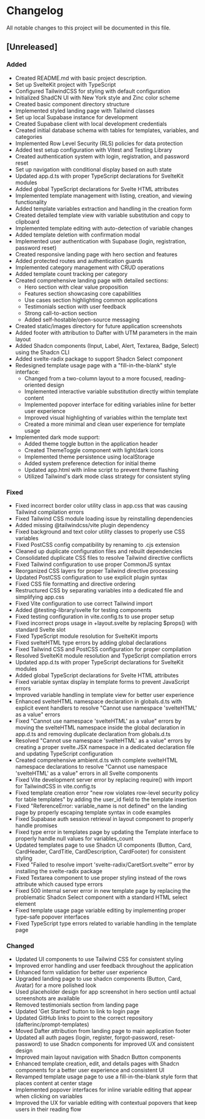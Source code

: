 # Changelog

All notable changes to this project will be documented in this file.

## [Unreleased]

### Added
- Created README.md with basic project description.
- Set up SvelteKit project with TypeScript
- Configured TailwindCSS for styling with default configuration
- Initialized ShadCN UI with New York style and Zinc color scheme
- Created basic component directory structure
- Implemented styled landing page with Tailwind classes
- Set up local Supabase instance for development
- Created Supabase client with local development credentials
- Created initial database schema with tables for templates, variables, and categories
- Implemented Row Level Security (RLS) policies for data protection
- Added test setup configuration with Vitest and Testing Library
- Created authentication system with login, registration, and password reset
- Set up navigation with conditional display based on auth state
- Updated app.d.ts with proper TypeScript declarations for SvelteKit modules
- Added global TypeScript declarations for Svelte HTML attributes
- Implemented template management with listing, creation, and viewing functionality
- Added template variables extraction and handling in the creation form
- Created detailed template view with variable substitution and copy to clipboard
- Implemented template editing with auto-detection of variable changes
- Added template deletion with confirmation modal
- Implemented user authentication with Supabase (login, registration, password reset)
- Created responsive landing page with hero section and features
- Added protected routes and authentication guards
- Implemented category management with CRUD operations
- Added template count tracking per category
- Created comprehensive landing page with detailed sections:
  - Hero section with clear value proposition
  - Features section showcasing core capabilities
  - Use cases section highlighting common applications
  - Testimonials section with user feedback
  - Strong call-to-action section
  - Added self-hostable/open-source messaging
- Created static/images directory for future application screenshots
- Added footer with attribution to Dafter with UTM parameters in the main layout
- Added Shadcn components (Input, Label, Alert, Textarea, Badge, Select) using the Shadcn CLI
- Added svelte-radix package to support Shadcn Select component
- Redesigned template usage page with a "fill-in-the-blank" style interface:
  - Changed from a two-column layout to a more focused, reading-oriented design
  - Implemented interactive variable substitution directly within template content
  - Implemented popover interface for editing variables inline for better user experience
  - Improved visual highlighting of variables within the template text
  - Created a more minimal and clean user experience for template usage
- Implemented dark mode support:
  - Added theme toggle button in the application header
  - Created ThemeToggle component with light/dark icons
  - Implemented theme persistence using localStorage
  - Added system preference detection for initial theme
  - Updated app.html with inline script to prevent theme flashing
  - Utilized Tailwind's dark mode class strategy for consistent styling

### Fixed
- Fixed incorrect border color utility class in app.css that was causing Tailwind compilation errors
- Fixed Tailwind CSS module loading issue by reinstalling dependencies
- Added missing @tailwindcss/vite plugin dependency
- Fixed background and text color utility classes to properly use CSS variables
- Fixed PostCSS config compatibility by renaming to .cjs extension
- Cleaned up duplicate configuration files and rebuilt dependencies
- Consolidated duplicate CSS files to resolve Tailwind directive conflicts
- Fixed Tailwind configuration to use proper CommonJS syntax
- Reorganized CSS layers for proper Tailwind directive processing
- Updated PostCSS configuration to use explicit plugin syntax
- Fixed CSS file formatting and directive ordering
- Restructured CSS by separating variables into a dedicated file and simplifying app.css
- Fixed Vite configuration to use correct Tailwind import
- Added @testing-library/svelte for testing components
- Fixed testing configuration in vite.config.ts to use proper setup
- Fixed incorrect props usage in +layout.svelte by replacing $props() with standard Svelte slot
- Fixed TypeScript module resolution for SvelteKit imports
- Fixed svelteHTML type errors by adding global declarations
- Fixed Tailwind CSS and PostCSS configuration for proper compilation
- Resolved SvelteKit module resolution and TypeScript compilation errors
- Updated app.d.ts with proper TypeScript declarations for SvelteKit modules
- Added global TypeScript declarations for Svelte HTML attributes
- Fixed variable syntax display in template forms to prevent JavaScript errors
- Improved variable handling in template view for better user experience
- Enhanced svelteHTML namespace declaration in globals.d.ts with explicit event handlers to resolve "Cannot use namespace 'svelteHTML' as a value" errors
- Fixed "Cannot use namespace 'svelteHTML' as a value" errors by moving the svelteHTML namespace inside the global declaration in app.d.ts and removing duplicate declaration from globals.d.ts
- Resolved "Cannot use namespace 'svelteHTML' as a value" errors by creating a proper svelte.JSX namespace in a dedicated declaration file and updating TypeScript configuration
- Created comprehensive ambient.d.ts with complete svelteHTML namespace declarations to resolve "Cannot use namespace 'svelteHTML' as a value" errors in all Svelte components
- Fixed Vite development server error by replacing require() with import for TailwindCSS in vite.config.ts
- Fixed template creation error "new row violates row-level security policy for table templates" by adding the user_id field to the template insertion
- Fixed "ReferenceError: variable_name is not defined" on the landing page by properly escaping template syntax in code examples
- Fixed Supabase auth session retrieval in layout component to properly handle promises
- Fixed type error in templates page by updating the Template interface to properly handle null values for variables_count
- Updated templates page to use Shadcn UI components (Button, Card, CardHeader, CardTitle, CardDescription, CardFooter) for consistent styling
- Fixed "Failed to resolve import 'svelte-radix/CaretSort.svelte'" error by installing the svelte-radix package
- Fixed Textarea component to use proper styling instead of the rows attribute which caused type errors
- Fixed 500 internal server error in new template page by replacing the problematic Shadcn Select component with a standard HTML select element
- Fixed template usage page variable editing by implementing proper type-safe popover interfaces
- Fixed TypeScript type errors related to variable handling in the template page

### Changed
- Updated UI components to use Tailwind CSS for consistent styling
- Improved error handling and user feedback throughout the application
- Enhanced form validation for better user experience
- Upgraded landing page to use shadcn components (Button, Card, Avatar) for a more polished look
- Used placeholder design for app screenshot in hero section until actual screenshots are available
- Removed testimonials section from landing page
- Updated 'Get Started' button to link to login page
- Updated GitHub links to point to the correct repository (dafterinc/prompt-templates)
- Moved Dafter attribution from landing page to main application footer
- Updated all auth pages (login, register, forgot-password, reset-password) to use Shadcn components for improved UX and consistent design
- Improved main layout navigation with Shadcn Button components
- Enhanced template creation, edit, and details pages with Shadcn components for a better user experience and consistent UI
- Revamped template usage page to use a fill-in-the-blank style form that places content at center stage
- Implemented popover interfaces for inline variable editing that appear when clicking on variables
- Improved the UX for variable editing with contextual popovers that keep users in their reading flow
